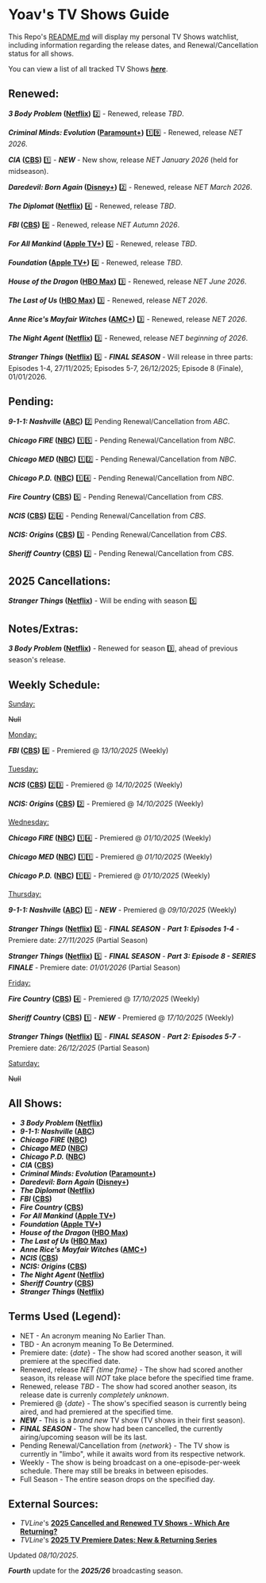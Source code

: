 # Yoav's TV Shows Guide
This Repo's [README.md](https://github.com/YoavsProjects/Yoav-TV-Guide/blob/main/README.md) will display my personal TV Shows watchlist, including information regarding the release dates, and Renewal/Cancellation status for all shows.

You can view a list of all tracked TV Shows [**_here_**](#all-shows).

## Renewed:
**_3 Body Problem_ ([Netflix](https://www.netflix.com/title/81024821))** :two: - Renewed, release *TBD*.

**_Criminal Minds: Evolution_ ([Paramount+](https://www.paramountplus.com/shows/criminal_minds))** :one::nine: - Renewed, release *NET 2026*.

**_CIA_ ([CBS](https://www.cbs.com/shows/cia))** :one: - **_NEW_** - New show, release *NET January 2026* (held for midseason).

**_Daredevil: Born Again_ ([Disney+](https://www.disneyplus.com/series/daredevil-born-again/6Eu8fmI0MaUk))** :two: - Renewed, release *NET March 2026*.

**_The Diplomat_ ([Netflix](https://www.netflix.com/title/81288983))** :four: - Renewed, release *TBD*.

**_FBI_ ([CBS](https://www.cbs.com/shows/fbi))** :nine: - Renewed, release *NET Autumn 2026*.

**_For All Mankind_ ([Apple TV+](https://tv.apple.com/show/for-all-mankind/umc.cmc.6wsi780sz5tdbqcf11k76mkp7))** :five: - Renewed, release *TBD*.

**_Foundation_ ([Apple TV+](https://tv.apple.com/show/foundation/umc.cmc.5983fipzqbicvrve6jdfep4x3))** :four: - Renewed, release *TBD*.

**_House of the Dragon_ ([HBO Max](https://www.max.com/shows/house-of-the-dragon/c68e69d7-9317-428a-a615-cdf8fe5a2e06))** :three: - Renewed, release *NET June 2026*.

**_The Last of Us_ ([HBO Max](https://www.max.com/shows/last-of-us/93ba22b1-833e-47ba-ae94-8ee7b9eefa9a))** :three: - Renewed, release *NET 2026*.

**_Anne Rice's Mayfair Witches_ ([AMC+](https://www.amc.com/shows/mayfair-witches--1059404))** :three: - Renewed, release *NET 2026*.

**_The Night Agent_ ([Netflix](https://www.netflix.com/title/81450827))** :three: - Renewed, release *NET beginning of 2026*.

**_Stranger Things_ ([Netflix](https://www.netflix.com/title/80057281))** :five: - **_FINAL SEASON_** - Will release in three parts: Episodes 1-4, 27/11/2025; Episodes 5-7, 26/12/2025; Episode 8 (Finale), 01/01/2026.

## Pending:
**_9-1-1: Nashville_ ([ABC](https://abc.com/show/44708d60-70c7-4afc-96ad-90bd698246be))** :two: Pending Renewal/Cancellation from *ABC*.

**_Chicago FIRE_ ([NBC](https://www.nbc.com/chicago-fire))** :one::five: - Pending Renewal/Cancellation from *NBC*.

**_Chicago MED_ ([NBC](https://www.nbc.com/chicago-med))** :one::two: - Pending Renewal/Cancellation from *NBC*.

**_Chicago P.D._ ([NBC](https://www.nbc.com/chicago-pd))** :one::four: - Pending Renewal/Cancellation from *NBC*.

**_Fire Country_ ([CBS](https://www.cbs.com/shows/fire-country))** :five: - Pending Renewal/Cancellation from *CBS*.

**_NCIS_ ([CBS](https://www.cbs.com/shows/ncis))** :two::four: - Pending Renewal/Cancellation from *CBS*.

**_NCIS: Origins_ ([CBS](https://www.cbs.com/shows/ncis-origins))** :three: - Pending Renewal/Cancellation from *CBS*.

**_Sheriff Country_ ([CBS](https://www.cbs.com/shows/sheriff-country))** :two: - Pending Renewal/Cancellation from *CBS*.

## 2025 Cancellations:
**_Stranger Things_ ([Netflix](https://www.netflix.com/title/80057281))** - Will be ending with season :five:

## Notes/Extras:
**_3 Body Problem_ ([Netflix](https://www.netflix.com/title/81024821))** - Renewed for season :three:, ahead of previous season's release.

## Weekly Schedule:

<ins>Sunday:</ins>

~~Null~~


<ins>Monday:</ins>

**_FBI_ ([CBS](https://www.cbs.com/shows/fbi))** :eight: - Premiered @ *13/10/2025* (Weekly)


<ins>Tuesday:</ins>

**_NCIS_ ([CBS](https://www.cbs.com/shows/ncis))** :two::three: - Premiered @ *14/10/2025* (Weekly)

**_NCIS: Origins_ ([CBS](https://www.cbs.com/shows/ncis-origins))** :two: - Premiered @ *14/10/2025* (Weekly)


<ins>Wednesday:</ins>

**_Chicago FIRE_ ([NBC](https://www.nbc.com/chicago-fire))** :one::four: - Premiered @ *01/10/2025* (Weekly)

**_Chicago MED_ ([NBC](https://www.nbc.com/chicago-med))** :one::one: - Premiered @ *01/10/2025* (Weekly)

**_Chicago P.D._ ([NBC](https://www.nbc.com/chicago-pd))** :one::three: - Premiered @ *01/10/2025* (Weekly)


<ins>Thursday:</ins>

**_9-1-1: Nashville_ ([ABC](https://abc.com/show/44708d60-70c7-4afc-96ad-90bd698246be))** :one: - **_NEW_** - Premiered @ *09/10/2025* (Weekly)

**_Stranger Things_ ([Netflix](https://www.netflix.com/title/80057281))** :five: - **_FINAL SEASON_** - **_Part 1: Episodes 1-4_** - Premiere date: *27/11/2025* (Partial Season)

**_Stranger Things_ ([Netflix](https://www.netflix.com/title/80057281))** :five: - **_FINAL SEASON_** - **_Part 3: Episode 8 - SERIES FINALE_** - Premiere date: *01/01/2026* (Partial Season)


<ins>Friday:</ins>

**_Fire Country_ ([CBS](https://www.cbs.com/shows/fire-country))** :four: - Premiered @ *17/10/2025* (Weekly)

**_Sheriff Country_ ([CBS](https://www.cbs.com/shows/sheriff-country))** :one: - **_NEW_** - Premiered @ *17/10/2025* (Weekly)

**_Stranger Things_ ([Netflix](https://www.netflix.com/title/80057281))** :five: - **_FINAL SEASON_** - **_Part 2: Episodes 5-7_** - Premiere date: *26/12/2025* (Partial Season)


<ins>Saturday:</ins>

~~Null~~

## All Shows:
* **_3 Body Problem_ ([Netflix](https://www.netflix.com/title/81024821))**
* **_9-1-1: Nashville_ ([ABC](https://abc.com/show/44708d60-70c7-4afc-96ad-90bd698246be))**
* **_Chicago FIRE_ ([NBC](https://www.nbc.com/chicago-fire))**
* **_Chicago MED_ ([NBC](https://www.nbc.com/chicago-med))**
* **_Chicago P.D._ ([NBC](https://www.nbc.com/chicago-pd))**
* **_CIA_ ([CBS](https://www.cbs.com/shows/cia))**
* **_Criminal Minds: Evolution_ ([Paramount+](https://www.paramountplus.com/shows/criminal_minds))**
* **_Daredevil: Born Again_ ([Disney+](https://www.disneyplus.com/series/daredevil-born-again/6Eu8fmI0MaUk))**
* **_The Diplomat_ ([Netflix](https://www.netflix.com/title/81288983))**
* **_FBI_ ([CBS](https://www.cbs.com/shows/fbi))**
* **_Fire Country_ ([CBS](https://www.cbs.com/shows/fire-country))**
* **_For All Mankind_ ([Apple TV+](https://tv.apple.com/show/for-all-mankind/umc.cmc.6wsi780sz5tdbqcf11k76mkp7))**
* **_Foundation_ ([Apple TV+](https://tv.apple.com/show/foundation/umc.cmc.5983fipzqbicvrve6jdfep4x3))**
* **_House of the Dragon_ ([HBO Max](https://www.max.com/shows/house-of-the-dragon/c68e69d7-9317-428a-a615-cdf8fe5a2e06))**
* **_The Last of Us_ ([HBO Max](https://www.max.com/shows/last-of-us/93ba22b1-833e-47ba-ae94-8ee7b9eefa9a))**
* **_Anne Rice's Mayfair Witches_ ([AMC+](https://www.amc.com/shows/mayfair-witches--1059404))**
* **_NCIS_ ([CBS](https://www.cbs.com/shows/ncis))**
* **_NCIS: Origins_ ([CBS](https://www.cbs.com/shows/ncis-origins))**
* **_The Night Agent_ ([Netflix](https://www.netflix.com/title/81450827))**
* **_Sheriff Country_ ([CBS](https://www.cbs.com/shows/sheriff-country))**
* **_Stranger Things_ ([Netflix](https://www.netflix.com/title/80057281))**

## Terms Used (Legend):
* NET - An acronym meaning No Earlier Than.
* TBD - An acronym meaning To Be Determined.
* Premiere date: {*date*} - The show had scored another season, it will premiere at the specified date.
* Renewed, release *NET {time frame}* - The show had scored another season, its release will *NOT* take place before the specified time frame.
* Renewed, release *TBD* - The show had scored another season, its release date is currenly *completely unknown*.
* Premiered @ {*date*} - The show's specified season is currently being aired, and had premiered at the specified time.
* **_NEW_** - This is a *brand new* TV show (TV shows in their first season).
* **_FINAL SEASON_** - The show had been cancelled, the currently airing/upcoming season will be its last.
* Pending Renewal/Cancellation from {*network*} - The TV show is currently in "limbo", while it awaits word from its respective network.
* Weekly - The show is being broadcast on a one-episode-per-week schedule. There may still be breaks in between episodes.
* Full Season - The entire season drops on the specified day.

## External Sources:
* *TVLine*'s [**2025 Cancelled and Renewed TV Shows - Which Are Returning?**](https://tvline.com/lists/canceled-renewed-tv-shows-2025-scorecard/)
* *TVLine*'s [**2025 TV Premiere Dates: New & Returning Series**](https://tvline.com/lists/tv-premiere-dates-new-returning-series/)


Updated *08/10/2025*.

**_Fourth_** update for the **_2025/26_** broadcasting season.